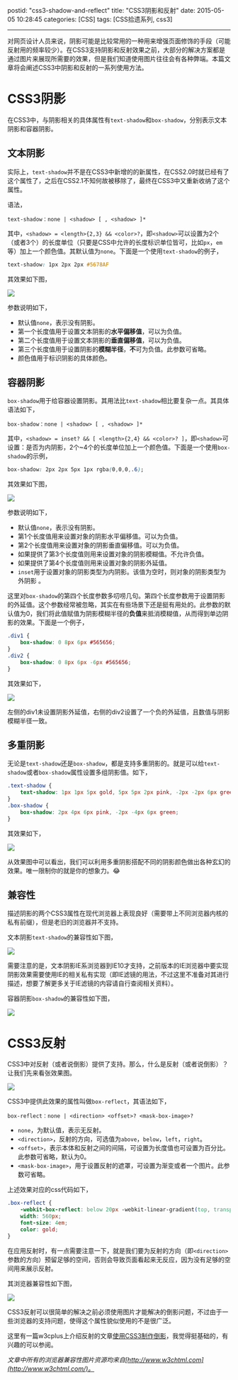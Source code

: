 postid: "css3-shadow-and-reflect"
title: "CSS3阴影和反射"
date: 2015-05-05 10:28:45
categories: [CSS]
tags: [CSS拾遗系列, css3]

---

对网页设计人员来说，阴影可能是比较常用的一种用来增强页面修饰的手段（可能反射用的频率较少）。在CSS3支持阴影和反射效果之前，大部分的解决方案都是通过图片来展现所需要的效果，但是我们知道使用图片往往会有各种弊端。本篇文章将会阐述CSS3中阴影和反射的一系列使用方法。

# CSS3阴影

在CSS3中，与阴影相关的具体属性有`text-shadow`和`box-shadow`，分别表示文本阴影和容器阴影。

## 文本阴影

实际上，`text-shadow`并不是在CSS3中新增的的新属性，在CSS2.0时就已经有了这个属性了，之后在CSS2.1不知何故被移除了，最终在CSS3中又重新收纳了这个属性。

语法，

```
text-shadow：none | <shadow> [ , <shadow> ]*
```

其中，`<shadow> = <length>{2,3} && <color>?`，即`<shadow>`可以设置为2个（或者3个）的长度单位（只要是CSS中允许的长度标识单位皆可，比如`px`，`em`等）加上一个颜色值。其默认值为`none`。下面是一个使用`text-shadow`的例子，

```css
text-shadow: 1px 2px 2px #5678AF
```

其效果如下图，

![](//images0.gejiawen.com/posts/css3-shadow-and-reflect/001.png)

参数说明如下，

- 默认值`none`，表示没有阴影。
- 第一个长度值用于设置文本阴影的**水平偏移值**，可以为负值。
- 第二个长度值用于设置文本阴影的**垂直偏移值**，可以为负值。
- 第三个长度值用于设置阴影的**模糊半径**，**不**可为负值。此参数可省略。
- 颜色值用于标识阴影的具体颜色。

## 容器阴影

`box-shadow`用于给容器设置阴影。其用法比`text-shadow`相比要复杂一点。其具体语法如下，

```
box-shadow：none | <shadow> [ , <shadow> ]*
```

其中，`<shadow> = inset? && [ <length>{2,4} && <color>? ]`，即`<shadow>`可设置：是否为内阴影，2个~4个的长度单位加上一个颜色值。下面是一个使用`box-shadow`的示例，

```css
box-shadow: 2px 2px 5px 1px rgba(0,0,0,.6);
```

其效果如下图，

![](//images0.gejiawen.com/posts/css3-shadow-and-reflect/002.png)

参数说明如下，

- 默认值`none`，表示没有阴影。
- 第1个长度值用来设置对象的阴影水平偏移值。可以为负值。
- 第2个长度值用来设置对象的阴影垂直偏移值。可以为负值。
- 如果提供了第3个长度值则用来设置对象的阴影模糊值。不允许负值。
- 如果提供了第4个长度值则用来设置对象的阴影外延值。
- `inset`用于设置对象的阴影类型为内阴影。该值为空时，则对象的阴影类型为外阴影 。

这里对`box-shadow`的第四个长度参数多叨唠几句。第四个长度参数用于设置阴影的外延值。这个参数经常被忽略，其实在有些场景下还是挺有用处的。此参数的默认值为0，我们将此值赋值为阴影模糊半径的**负值**来抵消模糊值，从而得到单边阴影的效果。下面是一个例子，

```css
.div1 {
    box-shadow: 0 8px 6px #565656;
}
.div2 {
    box-shadow: 0 8px 6px -6px #565656;
}
```

其效果如下，

![](//images0.gejiawen.com/posts/css3-shadow-and-reflect/003.png)

左侧的div1未设置阴影外延值，右侧的div2设置了一个负的外延值，且数值与阴影模糊半径一致。


## 多重阴影

无论是`text-shadow`还是`box-shadow`，都是支持多重阴影的。就是可以给`text-shadow`或者`box-shadow`属性设置多组阴影值。如下，

```css
.text-shadow {
    text-shadow: 1px 1px 5px gold, 5px 5px 2px pink, -2px -2px 6px green;
}
.box-shadow {
    box-shadow: 2px 4px 6px pink, -2px -4px 6px green;
}
```

其效果如下，

![](//images0.gejiawen.com/posts/css3-shadow-and-reflect/004.png)

从效果图中可以看出，我们可以利用多重阴影搭配不同的阴影颜色做出各种玄幻的效果。唯一限制你的就是你的想象力。😂

## 兼容性

描述阴影的两个CSS3属性在现代浏览器上表现良好（需要带上不同浏览器内核的私有前缀），但是老旧的浏览器并不支持。

文本阴影`text-shadow`的兼容性如下图，

![](//images0.gejiawen.com/posts/css3-shadow-and-reflect/005.png)

需要注意的是，文本阴影IE系浏览器到IE10才支持，之前版本的IE浏览器中要实现阴影效果需要使用IE的相关私有实现（即IE滤镜的用法，不过这里不准备对其进行描述，想要了解更多关于IE滤镜的内容请自行查阅相关资料）。

容器阴影`box-shadow`的兼容性如下图，

![](//images0.gejiawen.com/posts/css3-shadow-and-reflect/006.png)


# CSS3反射

CSS3中对反射（或者说倒影）提供了支持。那么，什么是反射（或者说倒影）？让我们先来看张效果图。

![](//images0.gejiawen.com/posts/css3-shadow-and-reflect/007.png)

CSS3中提供此效果的属性叫做`box-reflect`，其语法如下，

```
box-reflect：none | <direction> <offset>? <mask-box-image>?
```

- `none`，为默认值，表示无反射。
- `<direction>`，反射的方向，可选值为`above`，`below`，`left`，`right`。
- `<offset>`，表示本体和反射之间的间隔，可设置为长度值也可设置为百分比。此参数可省略，默认为0。
- `<mask-box-image>`，用于设置反射的遮罩，可设置为渐变或者一个图片。此参数可省略。

上述效果对应的css代码如下，

```css
.box-reflect {
    -webkit-box-reflect: below 20px -webkit-linear-gradient(top, transparent, rgba(255,255,255,.3));
    width: 560px;
    font-size: 4em;
    color: gold;
}
```

在应用反射时，有一点需要注意一下，就是我们要为反射的方向（即`<direction>`参数的方向）预留足够的空间，否则会导致页面看起来无反应，因为没有足够的空间用来展示反射。

其浏览器兼容性如下图，

![](//images0.gejiawen.com/posts/css3-shadow-and-reflect/008.png)

CSS3反射可以很简单的解决之前必须使用图片才能解决的倒影问题，不过由于一些浏览器的支持问题，使得这个属性貌似使用的不是很广泛。

这里有一篇w3cplus上介绍反射的文章[使用CSS3制作倒影](http://www.w3cplus.com/css3/css3-box-reflect.html)，我觉得挺基础的，有兴趣的可以参阅。

*文章中所有的浏览器兼容性图片资源均来自[http://www.w3chtml.com](http://www.w3chtml.com/)。*




